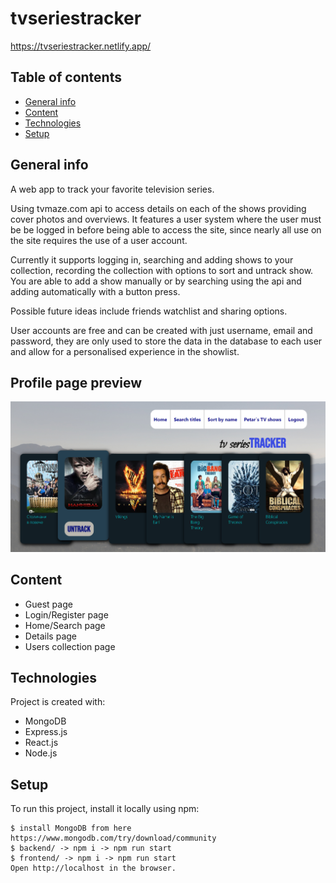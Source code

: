 # tvseriestracker

https://tvseriestracker.netlify.app/

## Table of contents
* [General info](#general-info)
* [Content](#content)
* [Technologies](#technologies)
* [Setup](#setup)

## General info

A web app to track your favorite television series.

Using tvmaze.com api to access details on each of the shows providing cover photos and overviews. 
It features a user system where the user must be be logged in before being able to access the site, since nearly all use on the site requires the use of a user account.

Currently it supports logging in, searching and adding shows to your collection, recording the collection with options to sort and untrack show.
You are able to add a show manually or by searching using the api and adding automatically with a button press.

Possible future ideas include friends watchlist and sharing options.

User accounts are free and can be created with just username, email and password, they are only used to store the data in the database to each user and allow for a personalised experience in the showlist.

## Profile page preview

![Profile page preview](screenshot.png)

## Content

* Guest page
* Login/Register page
* Home/Search page
* Details page
* Users collection page

## Technologies
Project is created with:
* MongoDB 
* Express.js
* React.js
* Node.js

## Setup
To run this project, install it locally using npm:
```
$ install MongoDB from here https://www.mongodb.com/try/download/community
$ backend/ -> npm i -> npm run start
$ frontend/ -> npm i -> npm run start
Open http://localhost in the browser.
```
